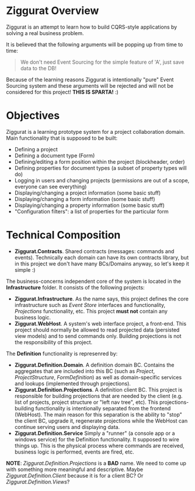 Ziggurat Overview
=================

Ziggurat is an attempt to learn how to build CQRS-style applications by solving a real business problem.

It is believed that the following arguments will be popping up from time to time:

 > We don't need Event Sourcing for the simple feature of 'A', just save data to the DB!

Because of the learning reasons Ziggurat is intentionally "pure" Event Sourcing system and these arguments
will be rejected and will not be considered for this project! **THIS IS SPARTA!** :)

Objectives
==========

Ziggurat is a learning prototype system for a project collaboration domain.
Main functionality that is supposed to be built:

  - Defining a project
  - Defining a document type (Form)
  - Defining/editing a form position within the project (blockheader, order)
  - Defining properties for document types (a subset of property types will do)
  - Logging in users and changing projects (permissions are out of a scope, everyone can see everything)
  - Displaying/changing a project information (some basic stuff)
  - Displaying/changing a form information (some basic stuff)
  - Displaying/changing a property information (some basic stuff)
  - "Configuration filters": a list of properties for the particular form
  
Technical Composition
=====================

  - **Ziggurat.Contracts**. Shared contracts (messages: commands and events). Technically each domain can have its own contracts library, but in this project we don't have many BCs/Domains anyway, so let's keep it simple :)

The business-concerns independent core of the system is located in the **Infrastructure** folder.
It consists of the following projects:

  - **Ziggurat.Infrastructure**. As the name says, this project defines the core infrastructure such as *Event Store* interfaces and functionality, *Projections* functionality, etc. This project **must not** contain any business logic.
  - **Ziggurat.WebHost**. A system's web interface project, a front-end. This project should normally be allowed to read projected data (persisted view models) and to send commands only. Building projections is not the responsibility of this project.
  
The **Definition** functionality is represenred by:
 
  - **Ziggurat.Definition.Domain**. A definition domain BC. Contains the aggregates that are included into this BC (such as _Project_, _ProjectStructure_, _FormDefinition_) as well as domain-specific services and lookups (implemented through projections).
  - **Ziggurat.Definition.Projections**. A definition client BC. This project is responsible for building projections that are needed by the client (e.g. list of projects, project structure or "left nav tree", etc). This projections-building functionality is intentionally separated from the frontend (WebHost). The main reason for this separation is the ability to "stop" the client BC, upgrade it, regenerate projections while the WebHost can continue serving users and displaying data.
  - **Ziggurat.Definition.Service** Simply a "runner" (a console app or a windows service) for the Definition functionality. It supposed to wire things up. This is the physical process where commands are received, business logic is performed, events are fired, etc.
  
 **NOTE**: _Ziggurat.Definition.Projections_ is a **BAD** name. We need to come up with something more meaningful and descriptive. Maybe _Ziggurat.Definition.Client_ because it is for a client BC? Or _Ziggurat.Definition.Views_?
  